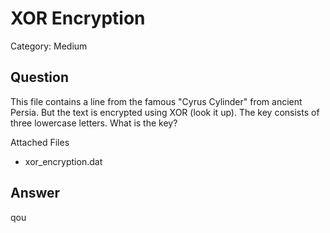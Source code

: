 # XOR Encryption
Category: Medium

## Question

This file contains a line from the famous "Cyrus Cylinder" from ancient Persia. But the text is encrypted using XOR (look it up). The key consists of three lowercase letters. What is the key?

Attached Files
- xor_encryption.dat

## Answer
qou
